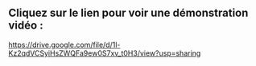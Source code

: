 ## Cliquez sur le lien  pour voir une démonstration vidéo :

  https://drive.google.com/file/d/1l-Kz2qdVCSyiHsZWQFa9ew0S7xv_t0H3/view?usp=sharing
 
